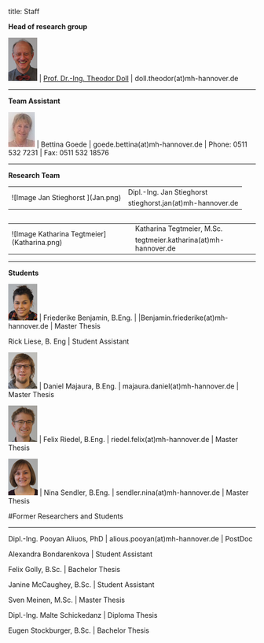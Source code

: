 title: Staff

**Head of research group**

![Image Theo Doll](Theo.png) |  [Prof. Dr.-Ing. Theodor Doll](pagedoll.html) |  doll.theodor(at)mh-hannover.de

----------------------------------------------------------------------------------------
**Team Assistant**

![Image Bettina Goede](Bettina.jpg) | Bettina Goede					|		goede.bettina(at)mh-hannover.de	|	Phone: 0511 532 7231	|	Fax: 0511 532 18576

---------------------------
**Research Team**
<table> 
<tr>
<td rowspan="2">![Image Jan Stieghorst ](Jan.png)  </td>
<td> Dipl.-Ing. Jan Stieghorst </td>  
</tr>
<tr>
<td>stieghorst.jan(at)mh-hannover.de
</td>
</tr>
</div>
<table/>

<table> 
<tr>
<td rowspan="2">![Image Katharina Tegtmeier](Katharina.png)  </td>
<td> Katharina Tegtmeier, M.Sc. </td>  
</tr>
<tr>
<td>tegtmeier.katharina(at)mh-hannover.de
</td>
</tr>
</div>
<table/>


-----------------------------
**Students**

![Image Friederike Benjamin](Friederike.png) | Friederike Benjamin, B.Eng.	|
|Benjamin.friederike(at)mh-hannover.de	| Master Thesis	

<!--[Image Azar Farajzadeh](Azar.png) | Azar Farajzadeh, M. Sc. | Student Project -->

<!--[Image Lennart Guntenhöner](Lennart.png) | Ben Lennart Guntenhöner | Ben.L.Guntenhoener@stud.mh-hannover.de | Medical Doctorate Thesis 

<!--[Image Rick Liese](Rick.png) |--> Rick Liese, B. Eng | Student Assistant

![Image Daniel Majaura](Daniel.png) | Daniel Majaura, B.Eng.	|	majaura.daniel(at)mh-hannover.de	|	Master Thesis

![Image Felix Riedel](FelixR.png) | Felix Riedel, B.Eng.	|	riedel.felix(at)mh-hannover.de	|	Master Thesis

![Image Nina Sendler](Nina.png) | Nina Sendler, B.Eng.	|	sendler.nina(at)mh-hannover.de	|	Master Thesis


#Former Researchers and Students

***

Dipl.-Ing. Pooyan Aliuos, PhD | alious.pooyan(at)mh-hannover.de	| PostDoc

Alexandra Bondarenkova | Student Assistant

Felix Golly, B.Sc.	| Bachelor Thesis

Janine McCaughey, B.Sc.	| Student Assistant

Sven Meinen, M.Sc.	|	Master Thesis

Dipl.-Ing. Malte Schickedanz		| Diploma Thesis

Eugen Stockburger, B.Sc.	|	Bachelor Thesis
